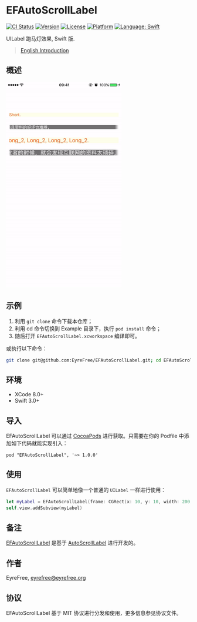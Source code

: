 # EFAutoScrollLabel

[![CI Status](http://img.shields.io/travis/EyreFree/EFAutoScrollLabel.svg?style=flat)](https://travis-ci.org/EyreFree/EFAutoScrollLabel)
[![Version](https://img.shields.io/cocoapods/v/EFAutoScrollLabel.svg?style=flat)](http://cocoapods.org/pods/EFAutoScrollLabel)
[![License](https://img.shields.io/cocoapods/l/EFAutoScrollLabel.svg?style=flat)](http://cocoapods.org/pods/EFAutoScrollLabel)
[![Platform](https://img.shields.io/cocoapods/p/EFAutoScrollLabel.svg?style=flat)](http://cocoapods.org/pods/EFAutoScrollLabel)
[![Language: Swift](https://img.shields.io/badge/language-swift-orange.svg)](https://travis-ci.org/EyreFree/EFAutoScrollLabel)

UILabel 跑马灯效果, Swift 版.

> [English Introduction](https://github.com/EyreFree/EFAutoScrollLabel/blob/master/README.md)

## 概述

<img src="EFAutoScrollLabel/Assets/example.gif" width = "62.5%"/>

## 示例

1. 利用 `git clone` 命令下载本仓库；
2. 利用 cd 命令切换到 Example 目录下，执行 `pod install` 命令；
3. 随后打开 `EFAutoScrollLabel.xcworkspace` 编译即可。

或执行以下命令：

```bash
git clone git@github.com:EyreFree/EFAutoScrollLabel.git; cd EFAutoScrollLabel/Example; pod install; open EFAutoScrollLabel.xcworkspace
```

## 环境

- XCode 8.0+
- Swift 3.0+

## 导入

EFAutoScrollLabel 可以通过 [CocoaPods](http://cocoapods.org) 进行获取。只需要在你的 Podfile 中添加如下代码就能实现引入：

```
pod "EFAutoScrollLabel", '~> 1.0.0'
```

## 使用

`EFAutoScrollLabel` 可以简单地像一个普通的 `UILabel` 一样进行使用：

```swift
let myLabel = EFAutoScrollLabel(frame: CGRect(x: 10, y: 10, width: 200, height: 40))
self.view.addSubview(myLabel)
```

## 备注

[EFAutoScrollLabel](https://github.com/EyreFree/EFAutoScrollLabel) 是基于 [AutoScrollLabel](https://github.com/firewolf-ljw/AutoScrollLabel/commit/6981994ad64ab3b29b87a423109f556134c83b41) 进行开发的。

## 作者

EyreFree, eyrefree@eyrefree.org

## 协议

EFAutoScrollLabel 基于 MIT 协议进行分发和使用，更多信息参见协议文件。
